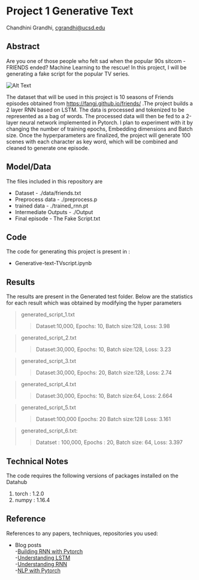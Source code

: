 # Project 1 Generative Text

Chandhini Grandhi, cgrandhi@ucsd.edu


## Abstract

Are you one of those people who felt sad when the popular 90s sitcom - FRIENDS ended? Machine Learning to the rescue! In this project, I will be generating a fake script for the popular TV series. 

![Alt Text](https://in.pinterest.com/pin/462815299207862711/?nic=1)

The dataset that will be used in this project is 10 seasons of Friends episodes obtained from https://fangj.github.io/friends/ .The project builds a 2 layer RNN based on LSTM. The data is processed and  tokenized to be represented as a bag of words. The processed data will then be fed to a 2-layer neural network implemented in Pytorch. I plan to experiment with it by changing the number of training epochs, Embedding dimensions and Batch size. Once the hyperparameters are finalized, the project will generate 100 scenes with each character as key word, which will be combined and cleaned to generate one episode. 


## Model/Data

The files included in this repository are
- Dataset - ./data/friends.txt
- Preprocess data - ./preprocess.p
- trained data - ./trained_rnn.pt
- Intermediate Outputs - ./Output
- Final episode - The Fake Script.txt

## Code

The code for generating this project is present in  :
- Generative-text-TVscript.ipynb 

## Results

The results are present in the Generated test folder. Below are the statistics for each result which was obtained by modifying the hyper parameters

> generated_script_1.txt
>> Dataset:10,000,
>> Epochs: 10, 
>> Batch size:128,
>> Loss: 3.98

> generated_script_2.txt
>> Dataset:30,000,
>> Epochs: 10,
>> Batch size:128,
>> Loss: 3.23

> generated_script_3.txt
>> Dataset:30,000,
>> Epochs: 20,
>> Batch size:128, 
>> Loss: 2.74

> generated_script_4.txt
>> Dataset:30,000,
>> Epochs: 10,
>> Batch size:64, 
>> Loss: 2.664

> generated_script_5.txt
>> Dataset:100,000 
>> Epochs: 20 
>> Batch size:128 
>> Loss: 3.161

> generated_script_6.txt:
>> Datatset : 100,000,
>> Epochs : 20,
>> Batch size: 64,
>> Loss: 3.397


## Technical Notes

The code requires the following versions of packages installed on the Datahub
1. torch : 1.2.0
2. numpy : 1.16.4


## Reference

References to any papers, techniques, repositories you used:
- Blog posts<br />
  -[Building RNN with Pytorch](https://blog.floydhub.com/a-beginners-guide-on-recurrent-neural-networks-with-pytorch/)<br />
  -[Understanding LSTM](https://colah.github.io/posts/2015-08-Understanding-LSTMs/)<br />
  -[Understanding RNN](http://karpathy.github.io/2015/05/21/rnn-effectiveness/)<br />
  -[NLP with Pytorch](https://pytorch.org/tutorials/intermediate/char_rnn_classification_tutorial.html)<br />
